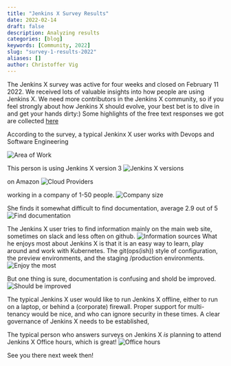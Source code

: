 ```yaml
---
title: "Jenkins X Survey Results"
date: 2022-02-14
draft: false
description: Analyzing results
categories: [blog]
keywords: [Community, 2022]
slug: "survey-1-results-2022"
aliases: []
author: Christoffer Vig
---
```


The Jenkins X survey was active for four weeks and closed on February 11 2022. We received lots of valuable insights into how people are using Jenkins X. We need more contributors in the Jenkins X community, so if you feel strongly about how Jenkins X should evolve, your best bet is to dive in and get your hands dirty:) Some highlights of the free text responses we got are collected [here](survey-1-result-details-2022)

According to the survey, a typical Jenkinx X user works with Devops and Software Engineering

 ![Area of Work](/images/survey-2022-1/area-of-work.png)

This person is using Jenkins X version 3 ![Jenkins X versions](/images/survey-2022-1/jx-versions.png/) 

on Amazon
 ![Cloud Providers](/images/survey-2022-1/cloud-provider.png)
 
 working in a company of 1-50 people. ![Company size](/images/survey-2022-1/people-in-company.png) 

She finds it somewhat difficult to find documentation, average 2.9 out of 5 ![Find documentation](/images/survey-2022-1/hard-to-find-information.png)

 The Jenkins X user tries to find information mainly on the main web site, sometimes on slack and less often on github. ![Information sources](/images/survey-2022-1/where-information.png)
What he enjoys most about  Jenkins X is that it is an easy way to learn, play around and work with Kubernetes. The git(ops(ish)) style of configuration, the preview environments, and the staging /production environments. ![Enjoy the most](/images/survey-2022-1/enjoy-most.png)


But one thing is sure, documentation is confusing and shold be improved. ![Should be improved](/images/survey-2022-1/improving.png)

The typical Jenkins X user would like to run Jenkins X offline, either to run on a laptop, or behind a (corporate) firewall. Proper support for multi-tenancy would be nice, and who can ignore security in these times.  A clear governance of Jenkins X needs to be established, 

The typical person who answers surveys on Jenkins X *is* planning to attend Jenkins X Office hours, which is great!
![Office hours](/images/survey-2022-1/office-hours.png)


 See you there next week then!
  
